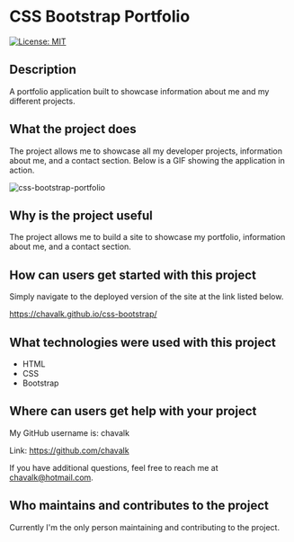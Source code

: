 # CSS Bootstrap Portfolio

[![License: MIT](https://img.shields.io/badge/License-MIT-yellow.svg)](https://opensource.org/licenses/MIT)

## Description

A portfolio application built to showcase information about me and my different projects.

## What the project does

The project allows me to showcase all my developer projects, information about me, and a contact section. Below is a GIF showing the application in action.

![css-bootstrap-portfolio](./assets/images/css-bootstrap-portfolio.gif)

## Why is the project useful

The project allows me to build a site to showcase my portfolio, information about me, and a contact section.

## How can users get started with this project

Simply navigate to the deployed version of the site at the link listed below.

https://chavalk.github.io/css-bootstrap/

## What technologies were used with this project

* HTML
* CSS
* Bootstrap

## Where can users get help with your project

My GitHub username is: chavalk

Link: https://github.com/chavalk

If you have additional questions, feel free to reach me at chavalk@hotmail.com.

## Who maintains and contributes to the project

Currently I'm the only person maintaining and contributing to the project.